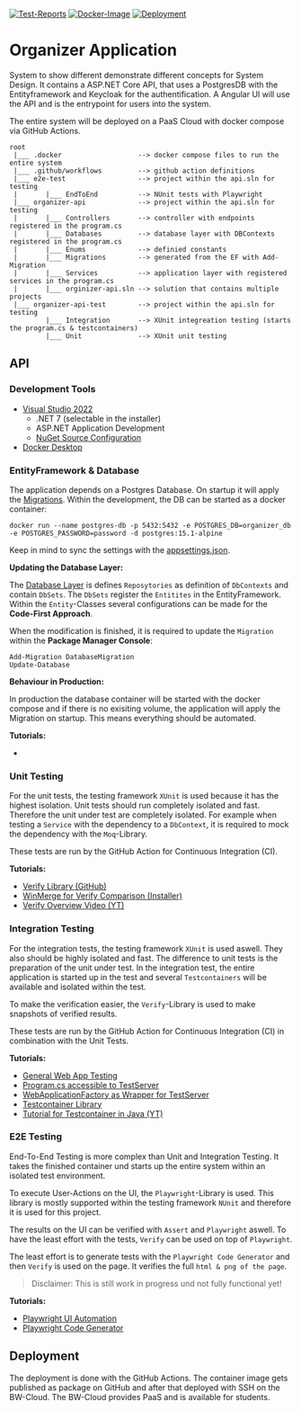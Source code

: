 [![Test-Reports](https://github.com/felixsteinke/organzier-application-demo/actions/workflows/test-reports.yml/badge.svg)](https://github.com/felixsteinke/organzier-application-demo/actions/workflows/test-reports.yml)
[![Docker-Image](https://github.com/felixsteinke/organzier-application-demo/actions/workflows/docker-image.yml/badge.svg)](https://github.com/felixsteinke/organzier-application-demo/actions/workflows/docker-image.yml)
[![Deployment](https://github.com/felixsteinke/organzier-application-demo/actions/workflows/deployment.yml/badge.svg)](https://github.com/felixsteinke/organzier-application-demo/actions/workflows/deployment.yml)

# Organizer Application

System to show different demonstrate different concepts for System Design. 
It contains a ASP.NET Core API, that uses a PostgresDB with the Entityframework and Keycloak for the authentification.
A Angular UI will use the API and is the entrypoint for users into the system.

The entire system will be deployed on a PaaS Cloud with docker compose via GitHub Actions.

```
root
 |___ .docker					--> docker compose files to run the entire system
 |___ .github/workflows			--> github action definitions
 |___ e2e-test					--> project within the api.sln for testing
 |		 |___ EndToEnd			--> NUnit tests with Playwright
 |___ organizer-api				--> project within the api.sln for testing
 |		 |___ Controllers		--> controller with endpoints registered in the program.cs
 |		 |___ Databases			--> database layer with DBContexts registered in the program.cs
 |		 |___ Enums				--> definied constants
 |		 |___ Migrations		--> generated from the EF with Add-Migration
 |		 |___ Services			--> application layer with registered services in the program.cs
 |		 |___ orginizer-api.sln	--> solution that contains multiple projects
 |___ organizer-api-test		--> project within the api.sln for testing
		 |___ Integration		--> XUnit integreation testing (starts the program.cs & testcontainers)
		 |___ Unit				--> XUnit unit testing 
```

## API

### Development Tools

* [Visual Studio 2022](https://visualstudio.microsoft.com/de/downloads/)
	* .NET 7 (selectable in the installer)
	* ASP.NET Application Development
	* [NuGet Source Configuration](https://learn.microsoft.com/en-us/azure/devops/artifacts/nuget/upstream-sources?view=azure-devops#add-nuget-gallery-upstream-source)
* [Docker Desktop](https://www.docker.com/products/docker-desktop/)

### EntityFramework & Database

The application depends on a Postgres Database. On startup it will apply the [Migrations](./organizer-api/Migrations).
Within the development, the DB can be started as a docker container:

```shell
docker run --name postgres-db -p 5432:5432 -e POSTGRES_DB=organizer_db -e POSTGRES_PASSWORD=password -d postgres:15.1-alpine
```

Keep in mind to sync the settings with the [appsettings.json](./organizer-api/appsettings.json).

__Updating the Database Layer:__

The [Database Layer](./organizer-api/Databases) is defines `Reposytories` as definition of `DbContexts` and contain `DbSets`.
The `DbSets` register the `Entitites` in the EntityFramework. 
Within the `Entity`-Classes several configurations can be made for the __Code-First Approach__.

When the modification is finished, it is required to update the `Migration` within the __Package Manager Console__:

```shell
Add-Migration DatabaseMigration
Update-Database
```

__Behaviour in Production:__

In production the database container will be started with the docker compose and if there is no exisiting volume, 
the application will apply the Migration on startup. This means everything should be automated.

__Tutorials:__

* 

### Unit Testing

For the unit tests, the testing framework `XUnit` is used because it has the highest isolation. 
Unit tests should run completely isolated and fast. Therefore the unit under test are completely isolated.
For example when testing a `Service` with the dependency to a `DbContext`, it is required to mock the dependency with the `Moq`-Library.

These tests are run by the GitHub Action for Continuous Integration (CI). 

__Tutorials:__

* [Verify Library (GitHub)](https://github.com/VerifyTests/Verify)
* [WinMerge for Verify Comparison (Installer)](https://winmerge.org/?lang=en)
* [Verify Overview Video (YT)](https://www.youtube.com/watch?v=wA7oJDyvn4c&ab_channel=%E2%80%A4NETOxford)

### Integration Testing

For the integration tests, the testing framework `XUnit` is used aswell. 
They also should be highly isolated and fast. The difference to unit tests is the preparation of the unit under test.
In the integration test, the entire application is started up in the test and several `Testcontainers` will be available and isolated within the test.

To make the verification easier, the `Verify`-Library is used to make snapshots of verified results.

These tests are run by the GitHub Action for Continuous Integration (CI) in combination with the Unit Tests.

__Tutorials:__

* [General Web App Testing](https://learn.microsoft.com/en-us/dotnet/architecture/microservices/multi-container-microservice-net-applications/test-aspnet-core-services-web-apps)
* [Program.cs accessible to TestServer](https://learn.microsoft.com/en-us/aspnet/core/test/integration-tests?view=aspnetcore-7.0#basic-tests-with-the-default-webapplicationfactory)
* [WebApplicationFactory as Wrapper for TestServer](https://stackoverflow.com/questions/69897652/how-do-you-create-a-test-server-in-net-6)
* [Testcontainer Library](https://dotnet.testcontainers.org/)
* [Tutorial for Testcontainer in Java (YT)](https://www.youtube.com/watch?v=9fzn0j1jbiQ&t=1148s&ab_channel=SebastianDaschner)

### E2E Testing

End-To-End Testing is more complex than Unit and Integration Testing. 
It takes the finished container und starts up the entire system within an isolated test environment.

To execute User-Actions on the UI, the `Playwright`-Library is used. 
This library is mostly supported within the testing framework `NUnit` and therefore it is used for this project.

The results on the UI can be verified with `Assert` and `Playwright` aswell. 
To have the least effort with the tests, `Verify` can be used on top of `Playwright`.

The least effort is to generate tests with the `Playwright Code Generator` and then `Verify` is used on the page. 
It verifies the full `html & png of the page`. 

> Disclaimer: This is still work in progress und not fully functional yet!

__Tutorials:__

* [Playwright UI Automation](https://playwright.dev/)
* [Playwright Code Generator](https://playwright.dev/docs/codegen)

## Deployment

The deployment is done with the GitHub Actions. 
The container image gets published as package on GitHub and after that deployed with SSH on the BW-Cloud.
The BW-Cloud provides PaaS and is available for students.
